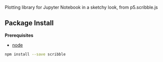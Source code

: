 Plotting library for Jupyter Notebook in a sketchy look, from p5.scribble.js

Package Install
---------------

**Prerequisites**
- [node](http://nodejs.org/)

```bash
npm install --save scribble
```
